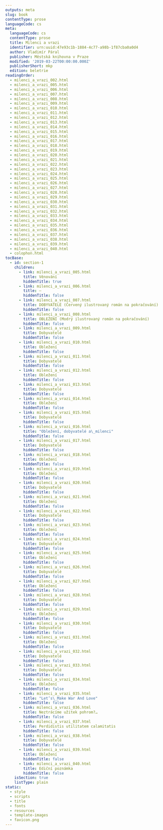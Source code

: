 ```yaml
---
outputs: meta
slug: book
contentType: prose
languageCode: cs
meta:
  languageCode: cs
  contentType: prose
  title: Milenci a vrazi
  identifier: urn:uuid:47e93c1b-1884-4c77-a98b-1f87cba0a0d4
  author: Vladimír Páral
  publisher: Městská knihovna v Praze
  modified: '2019-03-22T00:00:00.000Z'
  publisherShort: mkp
  edition: beletrie
readingOrder:
  - milenci_a_vrazi_002.html
  - milenci_a_vrazi_005.html
  - milenci_a_vrazi_006.html
  - milenci_a_vrazi_007.html
  - milenci_a_vrazi_008.html
  - milenci_a_vrazi_009.html
  - milenci_a_vrazi_010.html
  - milenci_a_vrazi_011.html
  - milenci_a_vrazi_012.html
  - milenci_a_vrazi_013.html
  - milenci_a_vrazi_014.html
  - milenci_a_vrazi_015.html
  - milenci_a_vrazi_016.html
  - milenci_a_vrazi_017.html
  - milenci_a_vrazi_018.html
  - milenci_a_vrazi_019.html
  - milenci_a_vrazi_020.html
  - milenci_a_vrazi_021.html
  - milenci_a_vrazi_022.html
  - milenci_a_vrazi_023.html
  - milenci_a_vrazi_024.html
  - milenci_a_vrazi_025.html
  - milenci_a_vrazi_026.html
  - milenci_a_vrazi_027.html
  - milenci_a_vrazi_028.html
  - milenci_a_vrazi_029.html
  - milenci_a_vrazi_030.html
  - milenci_a_vrazi_031.html
  - milenci_a_vrazi_032.html
  - milenci_a_vrazi_033.html
  - milenci_a_vrazi_034.html
  - milenci_a_vrazi_035.html
  - milenci_a_vrazi_036.html
  - milenci_a_vrazi_037.html
  - milenci_a_vrazi_038.html
  - milenci_a_vrazi_039.html
  - milenci_a_vrazi_040.html
  - colophon.html
tocBase:
  - id: section-1
    children:
      - link: milenci_a_vrazi_005.html
        title: Věnování
        hiddenTitle: true
      - link: milenci_a_vrazi_006.html
        title: —
        hiddenTitle: false
      - link: milenci_a_vrazi_007.html
        title: DOBYVATELÉ (Červený ilustrovaný román na pokračování)
        hiddenTitle: false
      - link: milenci_a_vrazi_008.html
        title: OBLEŽENÍ (Modrý ilustrovaný román na pokračování)
        hiddenTitle: false
      - link: milenci_a_vrazi_009.html
        title: Dobyvatelé
        hiddenTitle: false
      - link: milenci_a_vrazi_010.html
        title: Obležení
        hiddenTitle: false
      - link: milenci_a_vrazi_011.html
        title: Dobyvatelé
        hiddenTitle: false
      - link: milenci_a_vrazi_012.html
        title: Obležení
        hiddenTitle: false
      - link: milenci_a_vrazi_013.html
        title: Dobyvatelé
        hiddenTitle: false
      - link: milenci_a_vrazi_014.html
        title: Obležení
        hiddenTitle: false
      - link: milenci_a_vrazi_015.html
        title: Dobyvatelé
        hiddenTitle: false
      - link: milenci_a_vrazi_016.html
        title: "Obležení, dobyvatelé a\_milenci"
        hiddenTitle: false
      - link: milenci_a_vrazi_017.html
        title: Dobyvatelé
        hiddenTitle: false
      - link: milenci_a_vrazi_018.html
        title: Obležení
        hiddenTitle: false
      - link: milenci_a_vrazi_019.html
        title: Obležení
        hiddenTitle: false
      - link: milenci_a_vrazi_020.html
        title: Dobyvatelé
        hiddenTitle: false
      - link: milenci_a_vrazi_021.html
        title: Obležení
        hiddenTitle: false
      - link: milenci_a_vrazi_022.html
        title: Dobyvatelé
        hiddenTitle: false
      - link: milenci_a_vrazi_023.html
        title: Obležení
        hiddenTitle: false
      - link: milenci_a_vrazi_024.html
        title: Dobyvatelé
        hiddenTitle: false
      - link: milenci_a_vrazi_025.html
        title: Obležení
        hiddenTitle: false
      - link: milenci_a_vrazi_026.html
        title: Dobyvatelé
        hiddenTitle: false
      - link: milenci_a_vrazi_027.html
        title: Obležení
        hiddenTitle: false
      - link: milenci_a_vrazi_028.html
        title: Dobyvatelé
        hiddenTitle: false
      - link: milenci_a_vrazi_029.html
        title: Obležení
        hiddenTitle: false
      - link: milenci_a_vrazi_030.html
        title: Dobyvatelé
        hiddenTitle: false
      - link: milenci_a_vrazi_031.html
        title: Obležení
        hiddenTitle: false
      - link: milenci_a_vrazi_032.html
        title: Dobyvatelé
        hiddenTitle: false
      - link: milenci_a_vrazi_033.html
        title: Dobyvatelé
        hiddenTitle: false
      - link: milenci_a_vrazi_034.html
        title: Obležení
        hiddenTitle: false
      - link: milenci_a_vrazi_035.html
        title: "Let’s\_Make War And Love"
        hiddenTitle: false
      - link: milenci_a_vrazi_036.html
        title: Neztrácíme užitek pohrom?…
        hiddenTitle: false
      - link: milenci_a_vrazi_037.html
        title: Perdidistis utilitatem calamitatis
        hiddenTitle: false
      - link: milenci_a_vrazi_038.html
        title: Dobyvatelé
        hiddenTitle: false
      - link: milenci_a_vrazi_039.html
        title: Obležení
        hiddenTitle: false
      - link: milenci_a_vrazi_040.html
        title: Ediční poznámka
        hiddenTitle: false
    isSection: true
    listType: plain
static:
  - style
  - scripts
  - title
  - fonts
  - resources
  - template-images
  - favicon.png
---
```

